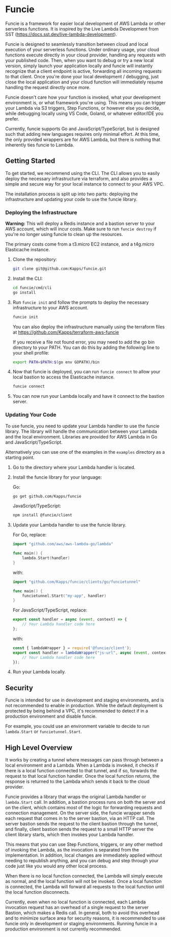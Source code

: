 # Funcie

Funcie is a framework for easier local development of AWS Lambda or other serverless functions.
It is inspired by the Live Lambda Development from SST (https://docs.sst.dev/live-lambda-development).

Funcie is designed to seamlessly transition between cloud and local execution of your serverless functions.
Under ordinary usage, your cloud functions execute directly in your cloud provider, handling any requests with your published code.
Then, when you want to debug or try a new local version, simply launch your application locally and funcie
will instantly recognize that a client endpoint is active, forwarding all incoming requests to that client.
Once you're done your local development / debugging, just close the local application and your cloud function
will immediately resume handling the request directly once more.

Funcie doesn't care how your function is invoked, what your development environment is, or what framework you're using.
This means you can trigger your Lambda via S3 triggers, Step Functions, or however else you decide, while debugging locally using VS Code, Goland, or whatever editor/IDE you prefer.

Currently, funcie supports Go and JavaScript/TypeScript, but is designed such that adding new languages requires only minimal effort.
At this time, the only provided wrappers are for AWS Lambda, but there is nothing that inherently ties funcie to Lambda.

## Getting Started

To get started, we recommend using the CLI. The CLI allows you to easily deploy the necessary infrastructure via terraform,
and also provides a simple and secure way for your local instance to connect to your AWS VPC.

The installation process is split up into two parts: deploying the infrastructure and updating your code to use the funcie library.

### Deploying the Infrastructure

**Warning:** This will deploy a Redis instance and a bastion server to your AWS account, which will incur costs.
Make sure to run `funcie destroy` if you're no longer using funcie to clean up the resources.

The primary costs come from a t3.micro EC2 instance, and a t4g.micro Elasticache instance.

1. Clone the repository:
    
    ```bash
    git clone git@github.com:Kapps/funcie.git
    ```
   
2. Install the CLI:

    ```bash
    cd funcie/cmd/cli
    go install
    ```
   
3. Run `funcie init` and follow the prompts to deploy the necessary infrastructure to your AWS account.

    ```bash
    funcie init
    ```
    
    You can also deploy the infrastructure manually using the terraform files at https://github.com/Kapps/terraform-aws-funcie

    If you receive a file not found error, you may need to add the go bin directory to your PATH. You can do this by adding the following line to your shell profile:
   
    ```bash
    export PATH=$PATH:$(go env GOPATH)/bin
    ```

4. Now that funcie is deployed, you can run `funcie connect` to allow your local bastion to access the Elasticache instance.
    
    ```bash
    funcie connect
    ```

5. You can now run your Lambda locally and have it connect to the bastion server.

### Updating Your Code

To use funcie, you need to update your Lambda handler to use the funcie library.
The library will handle the communication between your Lambda and the local environment.
Libraries are provided for AWS Lambda in Go and JavaScript/TypeScript.

Alternatively you can use one of the examples in the `examples` directory as a starting point.

1. Go to the directory where your Lambda handler is located.

2. Install the funcie library for your language:

    Go:
    
    ```bash
    go get github.com/Kapps/funcie
    ```
    
    JavaScript/TypeScript:
    
    ```bash
    npm install @funcie/client
    ```
   
3. Update your Lambda handler to use the funcie library.

    For Go, replace:
    ```go
    import "github.com/aws/aws-lambda-go/lambda"
   
    func main() {
        lambda.Start(handler)
    }
    ```
   
    with:

    ```go
    import "github.com/Kapps/funcie/clients/go/funcietunnel"
   
    func main() {
        funcietunnel.Start("my-app", handler)
    }
    ```
   
    For JavaScript/TypeScript, replace:
    
    ```javascript
    export const handler = async (event, context) => {
        // Your Lambda handler code here
    };
    ```
   
    with:
    ```javascript
    const { lambdaWrapper } = require('@funcie/client');
    export const handler = lambdaWrapper("js-url", async (event, context) => {
        // Your Lambda handler code here
    });
    ```    

4. Run your Lambda locally.

## Security

Funcie is intended for use in development and staging environments, and is not recommended to enable in production.
While the default deployment is protected by being behind a VPC, it's recommended to detect if in a production environment and disable funcie.

For example, you could use an environment variable to decide to run `lambda.Start` or `funcietunnel.Start`.

## High Level Overview

It works by creating a tunnel where messages can pass through between
a local environment and a Lambda. When a Lambda is invoked, it
checks if there is a local function connected to that tunnel, and if so,
forwards the request to that local function handler. Once the local function returns, the response is returned to the Lambda which sends it back to the cloud provider.

Funcie provides a library that wraps the original Lambda handler or `lambda.Start` call. In addition, a bastion process runs on both the server and on the client, which contains most of the logic for forwarding requests and connection management. On the server side, the funcie wrapper sends each request that comes in to the server bastion, via an HTTP call. The server bastion sends the request to the client bastion through the tunnel, and finally, client bastion sends the request to a small HTTP server the client library starts, which then invokes your Lambda handler.

This means that you can use Step Functions, triggers, or any other method of invoking the Lambda, as the invocation is separated from the implementation. In addition, local changes are immediately applied without needing to republish anything, and you can debug and step through your code just like you would any other local process.

When there is no local function connected, the Lambda will simply execute
as normal, and the local function will not be invoked. Once a local function is connected, the Lambda will forward all requests to the local function until the local function disconnects.

Currently, even when no local function is connected, each Lambda invocation
request has an overhead of a single request to the server Bastion, which makes a Redis call. In general, both to avoid this overhead and to minimize surface area for security reasons, it is recommended to use funcie only in development or staging environments. Running funcie in a production environment is not currently recommended.

